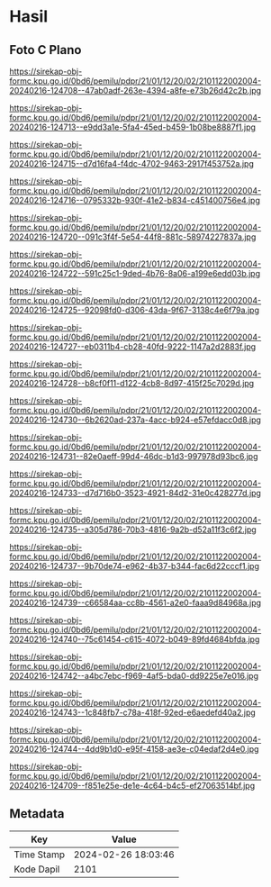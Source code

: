 # Hasil

## Foto C Plano

https://sirekap-obj-formc.kpu.go.id/0bd6/pemilu/pdpr/21/01/12/20/02/2101122002004-20240216-124708--47ab0adf-263e-4394-a8fe-e73b26d42c2b.jpg

https://sirekap-obj-formc.kpu.go.id/0bd6/pemilu/pdpr/21/01/12/20/02/2101122002004-20240216-124713--e9dd3a1e-5fa4-45ed-b459-1b08be8887f1.jpg

https://sirekap-obj-formc.kpu.go.id/0bd6/pemilu/pdpr/21/01/12/20/02/2101122002004-20240216-124715--d7d16fa4-f4dc-4702-9463-2917f453752a.jpg

https://sirekap-obj-formc.kpu.go.id/0bd6/pemilu/pdpr/21/01/12/20/02/2101122002004-20240216-124716--0795332b-930f-41e2-b834-c451400756e4.jpg

https://sirekap-obj-formc.kpu.go.id/0bd6/pemilu/pdpr/21/01/12/20/02/2101122002004-20240216-124720--091c3f4f-5e54-44f8-881c-58974227837a.jpg

https://sirekap-obj-formc.kpu.go.id/0bd6/pemilu/pdpr/21/01/12/20/02/2101122002004-20240216-124722--591c25c1-9ded-4b76-8a06-a199e6edd03b.jpg

https://sirekap-obj-formc.kpu.go.id/0bd6/pemilu/pdpr/21/01/12/20/02/2101122002004-20240216-124725--92098fd0-d306-43da-9f67-3138c4e6f79a.jpg

https://sirekap-obj-formc.kpu.go.id/0bd6/pemilu/pdpr/21/01/12/20/02/2101122002004-20240216-124727--eb0311b4-cb28-40fd-9222-1147a2d2883f.jpg

https://sirekap-obj-formc.kpu.go.id/0bd6/pemilu/pdpr/21/01/12/20/02/2101122002004-20240216-124728--b8cf0f11-d122-4cb8-8d97-415f25c7029d.jpg

https://sirekap-obj-formc.kpu.go.id/0bd6/pemilu/pdpr/21/01/12/20/02/2101122002004-20240216-124730--6b2620ad-237a-4acc-b924-e57efdacc0d8.jpg

https://sirekap-obj-formc.kpu.go.id/0bd6/pemilu/pdpr/21/01/12/20/02/2101122002004-20240216-124731--82e0aeff-99d4-46dc-b1d3-997978d93bc6.jpg

https://sirekap-obj-formc.kpu.go.id/0bd6/pemilu/pdpr/21/01/12/20/02/2101122002004-20240216-124733--d7d716b0-3523-4921-84d2-31e0c428277d.jpg

https://sirekap-obj-formc.kpu.go.id/0bd6/pemilu/pdpr/21/01/12/20/02/2101122002004-20240216-124735--a305d786-70b3-4816-9a2b-d52a11f3c6f2.jpg

https://sirekap-obj-formc.kpu.go.id/0bd6/pemilu/pdpr/21/01/12/20/02/2101122002004-20240216-124737--9b70de74-e962-4b37-b344-fac6d22cccf1.jpg

https://sirekap-obj-formc.kpu.go.id/0bd6/pemilu/pdpr/21/01/12/20/02/2101122002004-20240216-124739--c66584aa-cc8b-4561-a2e0-faaa9d84968a.jpg

https://sirekap-obj-formc.kpu.go.id/0bd6/pemilu/pdpr/21/01/12/20/02/2101122002004-20240216-124740--75c61454-c615-4072-b049-89fd4684bfda.jpg

https://sirekap-obj-formc.kpu.go.id/0bd6/pemilu/pdpr/21/01/12/20/02/2101122002004-20240216-124742--a4bc7ebc-f969-4af5-bda0-dd9225e7e016.jpg

https://sirekap-obj-formc.kpu.go.id/0bd6/pemilu/pdpr/21/01/12/20/02/2101122002004-20240216-124743--1c848fb7-c78a-418f-92ed-e6aedefd40a2.jpg

https://sirekap-obj-formc.kpu.go.id/0bd6/pemilu/pdpr/21/01/12/20/02/2101122002004-20240216-124744--4dd9b1d0-e95f-4158-ae3e-c04edaf2d4e0.jpg

https://sirekap-obj-formc.kpu.go.id/0bd6/pemilu/pdpr/21/01/12/20/02/2101122002004-20240216-124709--f851e25e-de1e-4c64-b4c5-ef27063514bf.jpg


## Metadata

| Key        | Value               |
| ---------- | ------------------- |
| Time Stamp | 2024-02-26 18:03:46 |
| Kode Dapil | 2101                |



